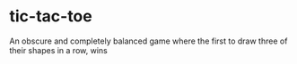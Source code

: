 # tic-tac-toe
An obscure and completely balanced game where the first to draw three of their shapes in a row, wins
